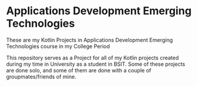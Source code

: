 # Applications Development Emerging Technologies

These are my Kotlin Projects in Applications Development Emerging Technologies course in my College Period

This repository serves as a Project for all of my Kotlin projects created during my time in University as a student in BSIT. Some of these projects are done solo, and some of them are done with a couple of groupmates/friends of mine.
